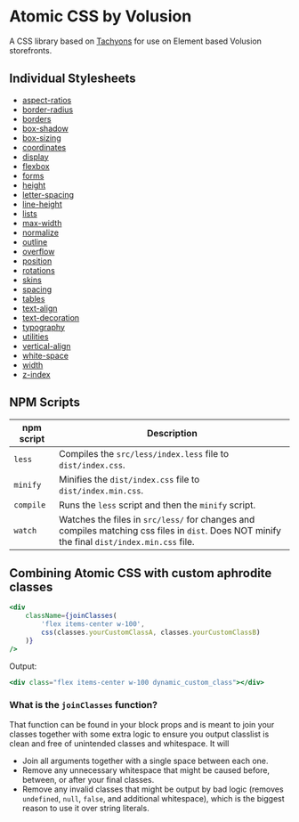 # Atomic CSS by Volusion

A CSS library based on <a href="https://github.com/tachyons-css/tachyons" target="_blank">Tachyons</a> for use on Element based Volusion storefronts.

## Individual Stylesheets

-   [aspect-ratios](./dist/styles/aspect-ratios.css)
-   [border-radius](./dist/styles/border-radius.css)
-   [borders](./dist/styles/borders.css)
-   [box-shadow](./dist/styles/box-shadow.css)
-   [box-sizing](./dist/styles/box-sizing.css)
-   [coordinates](./dist/styles/coordinates.css)
-   [display](./dist/styles/display.css)
-   [flexbox](./dist/styles/flexbox.css)
-   [forms](./dist/styles/forms.css)
-   [height](./dist/styles/height.css)
-   [letter-spacing](./dist/styles/letter-spacing.css)
-   [line-height](./dist/styles/line-height.css)
-   [lists](./dist/styles/lists.css)
-   [max-width](./dist/styles/max-width.css)
-   [normalize](./dist/styles/normalize.css)
-   [outline](./dist/styles/outline.css)
-   [overflow](./dist/styles/overflow.css)
-   [position](./dist/styles/position.css)
-   [rotations](./dist/styles/rotations.css)
-   [skins](./dist/styles/skins.css)
-   [spacing](./dist/styles/spacing.css)
-   [tables](./dist/styles/tables.css)
-   [text-align](./dist/styles/text-align.css)
-   [text-decoration](./dist/styles/text-decoration.css)
-   [typography](./dist/styles/typography.css)
-   [utilities](./dist/styles/utilities.css)
-   [vertical-align](./dist/styles/vertical-align.css)
-   [white-space](./dist/styles/white-space.css)
-   [width](./dist/styles/width.css)
-   [z-index](./dist/styles/z-index.css)

## NPM Scripts

| npm script | Description                                                                                                                                  |
| ---------- | -------------------------------------------------------------------------------------------------------------------------------------------- |
| `less`     | Compiles the `src/less/index.less` file to `dist/index.css`.                                                                                 |
| `minify`   | Minifies the `dist/index.css` file to `dist/index.min.css`.                                                                                  |
| `compile`  | Runs the `less` script and then the `minify` script.                                                                                         |
| `watch`    | Watches the files in `src/less/` for changes and compiles matching css files in `dist`. Does NOT minify the final `dist/index.min.css` file. |

## Combining Atomic CSS with custom aphrodite classes

```jsx
<div
    className={joinClasses(
        'flex items-center w-100',
        css(classes.yourCustomClassA, classes.yourCustomClassB)
    )}
/>
```

Output:

```jsx
<div class="flex items-center w-100 dynamic_custom_class"></div>
```

### What is the `joinClasses` function?

That function can be found in your block props and is meant to join your classes together with some extra logic to ensure you output classlist is clean and free of unintended classes and whitespace. It will

-   Join all arguments together with a single space between each one.
-   Remove any unnecessary whitespace that might be caused before, between, or after your final classes.
-   Remove any invalid classes that might be output by bad logic (removes `undefined`, `null`, `false`, and additional whitespace), which is the biggest reason to use it over string literals.
